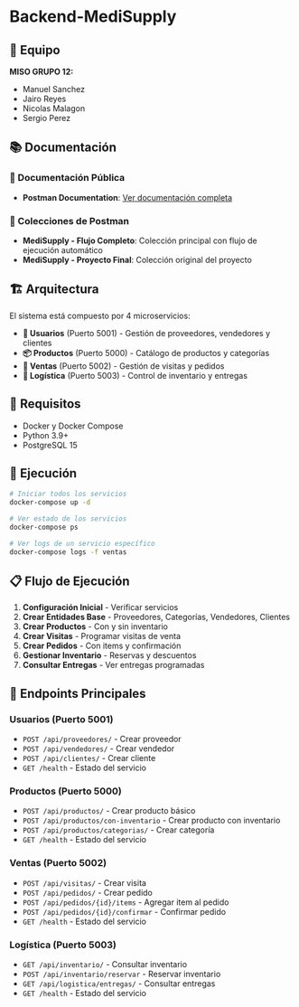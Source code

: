# Backend-MediSupply

## 👥 Equipo

**MISO GRUPO 12:**
- Manuel Sanchez
- Jairo Reyes  
- Nicolas Malagon
- Sergio Perez

## 📚 Documentación

### 📖 Documentación Pública
- **Postman Documentation**: [Ver documentación completa](https://documenter.getpostman.com/view/30409960/2sB3QMKUGP)

### 🧪 Colecciones de Postman
- **MediSupply - Flujo Completo**: Colección principal con flujo de ejecución automático
- **MediSupply - Proyecto Final**: Colección original del proyecto

## 🏗️ Arquitectura

El sistema está compuesto por 4 microservicios:

- **🔐 Usuarios** (Puerto 5001) - Gestión de proveedores, vendedores y clientes
- **📦 Productos** (Puerto 5000) - Catálogo de productos y categorías  
- **🛒 Ventas** (Puerto 5002) - Gestión de visitas y pedidos
- **🚚 Logística** (Puerto 5003) - Control de inventario y entregas

## 🚀 Requisitos

- Docker y Docker Compose
- Python 3.9+
- PostgreSQL 15

## 🐳 Ejecución

```bash
# Iniciar todos los servicios
docker-compose up -d

# Ver estado de los servicios
docker-compose ps

# Ver logs de un servicio específico
docker-compose logs -f ventas
```

## 📋 Flujo de Ejecución

1. **Configuración Inicial** - Verificar servicios
2. **Crear Entidades Base** - Proveedores, Categorías, Vendedores, Clientes
3. **Crear Productos** - Con y sin inventario
4. **Crear Visitas** - Programar visitas de venta
5. **Crear Pedidos** - Con items y confirmación
6. **Gestionar Inventario** - Reservas y descuentos
7. **Consultar Entregas** - Ver entregas programadas

## 🔧 Endpoints Principales

### Usuarios (Puerto 5001)
- `POST /api/proveedores/` - Crear proveedor
- `POST /api/vendedores/` - Crear vendedor
- `POST /api/clientes/` - Crear cliente
- `GET /health` - Estado del servicio

### Productos (Puerto 5000)
- `POST /api/productos/` - Crear producto básico
- `POST /api/productos/con-inventario` - Crear producto con inventario
- `POST /api/productos/categorias/` - Crear categoría
- `GET /health` - Estado del servicio

### Ventas (Puerto 5002)
- `POST /api/visitas/` - Crear visita
- `POST /api/pedidos/` - Crear pedido
- `POST /api/pedidos/{id}/items` - Agregar item al pedido
- `POST /api/pedidos/{id}/confirmar` - Confirmar pedido
- `GET /health` - Estado del servicio

### Logística (Puerto 5003)
- `GET /api/inventario/` - Consultar inventario
- `POST /api/inventario/reservar` - Reservar inventario
- `GET /api/logistica/entregas/` - Consultar entregas
- `GET /health` - Estado del servicio

